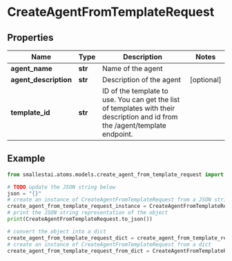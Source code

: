 # CreateAgentFromTemplateRequest


## Properties

Name | Type | Description | Notes
------------ | ------------- | ------------- | -------------
**agent_name** | **str** | Name of the agent | 
**agent_description** | **str** | Description of the agent | [optional] 
**template_id** | **str** | ID of the template to use. You can get the list of templates with their description and id from the /agent/template endpoint. | 

## Example

```python
from smallestai.atoms.models.create_agent_from_template_request import CreateAgentFromTemplateRequest

# TODO update the JSON string below
json = "{}"
# create an instance of CreateAgentFromTemplateRequest from a JSON string
create_agent_from_template_request_instance = CreateAgentFromTemplateRequest.from_json(json)
# print the JSON string representation of the object
print(CreateAgentFromTemplateRequest.to_json())

# convert the object into a dict
create_agent_from_template_request_dict = create_agent_from_template_request_instance.to_dict()
# create an instance of CreateAgentFromTemplateRequest from a dict
create_agent_from_template_request_from_dict = CreateAgentFromTemplateRequest.from_dict(create_agent_from_template_request_dict)
```



